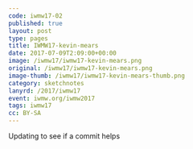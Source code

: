```yaml
---
code: iwmw17-02
published: true
layout: post
type: pages
title: IWMW17-kevin-mears
date: 2017-07-09T2:09:00+00:00
image: /iwmw17/iwmw17-kevin-mears.png
original: /iwmw17/iwmw17-kevin-mears.png
image-thumb: /iwmw17/iwmw17-kevin-mears-thumb.png
category: sketchnotes
lanyrd: /2017/iwmw17
event: iwmw.org/iwmw2017
tags: iwmw17
cc: BY-SA
---
```


Updating to see if a commit helps
